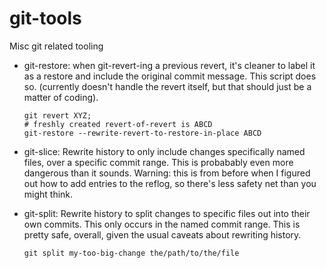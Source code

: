 # git-tools
Misc git related tooling


* git-restore: when git-revert-ing a previous revert, it's cleaner to label it
  as a restore and include the original commit message. This script does so.
  (currently doesn't handle the revert itself, but that should just be a
   matter of coding).
   ```
   git revert XYZ;
   # freshly created revert-of-revert is ABCD
   git-restore --rewrite-revert-to-restore-in-place ABCD
   ```

* git-slice: Rewrite history to only include changes specifically named files,
  over a specific commit range. This is probabably even more dangerous than it
  sounds.  Warning: this is from before when I figured out how to add entries
  to the reflog, so there's less safety net than you might think.

* git-split:
  Rewrite history to split changes to specific files out into their own
  commits. This only occurs in the named commit range. This is pretty safe,
  overall, given the usual caveats about rewriting history.
  ```
  git split my-too-big-change the/path/to/the/file
  ```
